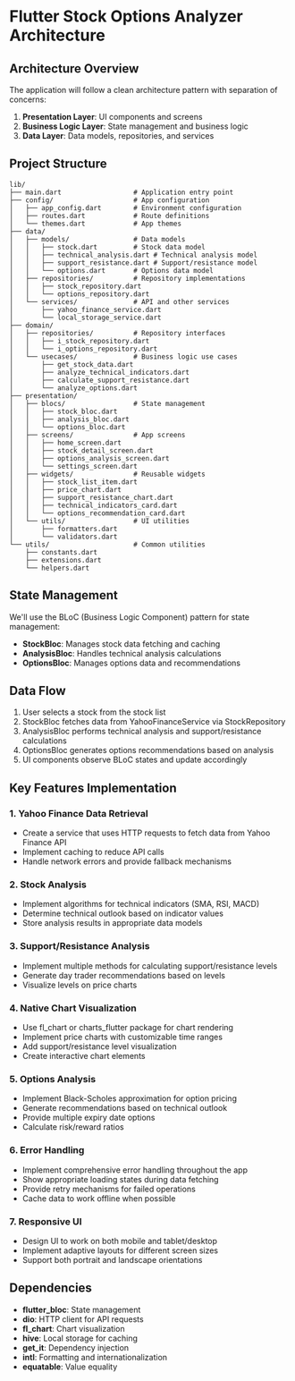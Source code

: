 # Flutter Stock Options Analyzer Architecture

## Architecture Overview
The application will follow a clean architecture pattern with separation of concerns:

1. **Presentation Layer**: UI components and screens
2. **Business Logic Layer**: State management and business logic
3. **Data Layer**: Data models, repositories, and services

## Project Structure

```
lib/
├── main.dart                  # Application entry point
├── config/                    # App configuration
│   ├── app_config.dart        # Environment configuration
│   ├── routes.dart            # Route definitions
│   └── themes.dart            # App themes
├── data/
│   ├── models/                # Data models
│   │   ├── stock.dart         # Stock data model
│   │   ├── technical_analysis.dart # Technical analysis model
│   │   ├── support_resistance.dart # Support/resistance model
│   │   └── options.dart       # Options data model
│   ├── repositories/          # Repository implementations
│   │   ├── stock_repository.dart
│   │   └── options_repository.dart
│   └── services/              # API and other services
│       ├── yahoo_finance_service.dart
│       └── local_storage_service.dart
├── domain/
│   ├── repositories/          # Repository interfaces
│   │   ├── i_stock_repository.dart
│   │   └── i_options_repository.dart
│   └── usecases/              # Business logic use cases
│       ├── get_stock_data.dart
│       ├── analyze_technical_indicators.dart
│       ├── calculate_support_resistance.dart
│       └── analyze_options.dart
├── presentation/
│   ├── blocs/                 # State management
│   │   ├── stock_bloc.dart
│   │   ├── analysis_bloc.dart
│   │   └── options_bloc.dart
│   ├── screens/               # App screens
│   │   ├── home_screen.dart
│   │   ├── stock_detail_screen.dart
│   │   ├── options_analysis_screen.dart
│   │   └── settings_screen.dart
│   ├── widgets/               # Reusable widgets
│   │   ├── stock_list_item.dart
│   │   ├── price_chart.dart
│   │   ├── support_resistance_chart.dart
│   │   ├── technical_indicators_card.dart
│   │   └── options_recommendation_card.dart
│   └── utils/                 # UI utilities
│       ├── formatters.dart
│       └── validators.dart
└── utils/                     # Common utilities
    ├── constants.dart
    ├── extensions.dart
    └── helpers.dart
```

## State Management
We'll use the BLoC (Business Logic Component) pattern for state management:

- **StockBloc**: Manages stock data fetching and caching
- **AnalysisBloc**: Handles technical analysis calculations
- **OptionsBloc**: Manages options data and recommendations

## Data Flow

1. User selects a stock from the stock list
2. StockBloc fetches data from YahooFinanceService via StockRepository
3. AnalysisBloc performs technical analysis and support/resistance calculations
4. OptionsBloc generates options recommendations based on analysis
5. UI components observe BLoC states and update accordingly

## Key Features Implementation

### 1. Yahoo Finance Data Retrieval
- Create a service that uses HTTP requests to fetch data from Yahoo Finance API
- Implement caching to reduce API calls
- Handle network errors and provide fallback mechanisms

### 2. Stock Analysis
- Implement algorithms for technical indicators (SMA, RSI, MACD)
- Determine technical outlook based on indicator values
- Store analysis results in appropriate data models

### 3. Support/Resistance Analysis
- Implement multiple methods for calculating support/resistance levels
- Generate day trader recommendations based on levels
- Visualize levels on price charts

### 4. Native Chart Visualization
- Use fl_chart or charts_flutter package for chart rendering
- Implement price charts with customizable time ranges
- Add support/resistance level visualization
- Create interactive chart elements

### 5. Options Analysis
- Implement Black-Scholes approximation for option pricing
- Generate recommendations based on technical outlook
- Provide multiple expiry date options
- Calculate risk/reward ratios

### 6. Error Handling
- Implement comprehensive error handling throughout the app
- Show appropriate loading states during data fetching
- Provide retry mechanisms for failed operations
- Cache data to work offline when possible

### 7. Responsive UI
- Design UI to work on both mobile and tablet/desktop
- Implement adaptive layouts for different screen sizes
- Support both portrait and landscape orientations

## Dependencies
- **flutter_bloc**: State management
- **dio**: HTTP client for API requests
- **fl_chart**: Chart visualization
- **hive**: Local storage for caching
- **get_it**: Dependency injection
- **intl**: Formatting and internationalization
- **equatable**: Value equality
